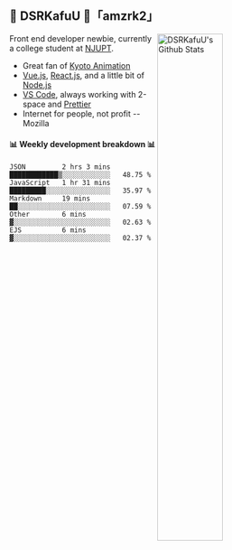## 🍥 DSRKafuU 🍥「amzrk2」

<img align="right" alt="DSRKafuU's Github Stats" width="48%" src="https://github-readme-stats.vercel.app/api?username=amzrk2&count_private=true&show_icons=true&title_color=7793cc&icon_color=7793cc&text_color=595858&bg_color=ffffff" />

Front end developer newbie, currently a college student at [NJUPT](https://www.njupt.edu.cn).

- Great fan of [Kyoto Animation](https://www.kyotoanimation.co.jp)
- [Vue.js](https://vuejs.org), [React.js](https://reactjs.org), and a little bit of [Node.js](https://nodejs.org)
- [VS Code](https://code.visualstudio.com), always working with 2-space and [Prettier](https://prettier.io)
- Internet for people, not profit -- Mozilla

#### :bar_chart: Weekly development breakdown :bar_chart:

<!--START_SECTION:waka-->
```text
JSON         2 hrs 3 mins    ████████████▒░░░░░░░░░░░░   48.75 % 
JavaScript   1 hr 31 mins    █████████░░░░░░░░░░░░░░░░   35.97 % 
Markdown     19 mins         ██░░░░░░░░░░░░░░░░░░░░░░░   07.59 % 
Other        6 mins          ▓░░░░░░░░░░░░░░░░░░░░░░░░   02.63 % 
EJS          6 mins          ▓░░░░░░░░░░░░░░░░░░░░░░░░   02.37 % 
```
<!--END_SECTION:waka-->
